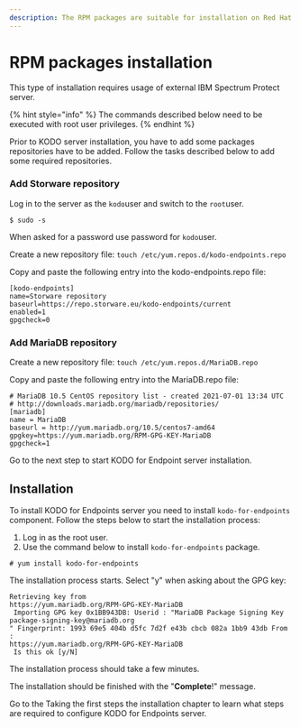 ```yaml
---
description: The RPM packages are suitable for installation on Red Hat and CentOS.
---
```


# RPM packages installation

This type of installation requires usage of external IBM Spectrum Protect server.

{% hint style="info" %}
The commands described below need to be executed with root user privileges.
{% endhint %}

Prior to KODO server installation, you have to add some packages repositories have to be added. Follow the tasks described below to add some required repositories. 

### Add Storware repository

Log in to the server as the `kodo`user and switch to the `root`user.

```text
$ sudo -s
```

When asked for a password use password for `kodo`user.

Create a new repository file: `touch /etc/yum.repos.d/kodo-endpoints.repo`

Copy and paste the following entry into the kodo-endpoints.repo file:

```text
[kodo-endpoints]
name=Storware repository
baseurl=https://repo.storware.eu/kodo-endpoints/current
enabled=1
gpgcheck=0
```

### Add MariaDB repository

Create a new repository file: `touch /etc/yum.repos.d/MariaDB.repo`

Copy and paste the following entry into the MariaDB.repo file:

```text
# MariaDB 10.5 CentOS repository list - created 2021-07-01 13:34 UTC
# http://downloads.mariadb.org/mariadb/repositories/
[mariadb]
name = MariaDB
baseurl = http://yum.mariadb.org/10.5/centos7-amd64
gpgkey=https://yum.mariadb.org/RPM-GPG-KEY-MariaDB
gpgcheck=1
```

Go to the next step to start KODO for Endpoint server installation.

## Installation

To install KODO for Endpoints server you need to install  `kodo-for-endpoints` component. Follow the steps below to start the installation process: 

1. Log in as the root user.
2. Use the command below to install `kodo-for-endpoints` package.

```text
# yum install kodo-for-endpoints        
```

The installation process starts. Select "y" when asking about the GPG key:

```text
Retrieving key from 
https://yum.mariadb.org/RPM-GPG-KEY-MariaDB
 Importing GPG key 0x1BB943DB: Userid : "MariaDB Package Signing Key 
package-signing-key@mariadb.org
" Fingerprint: 1993 69e5 404b d5fc 7d2f e43b cbcb 082a 1bb9 43db From : 
https://yum.mariadb.org/RPM-GPG-KEY-MariaDB
 Is this ok [y/N]
```

The installation process should take a few minutes. 

The installation should be finished with the "**Complete**!" message.

Go to the Taking the first steps the installation chapter to learn what steps are required to configure KODO for Endpoints server. 

